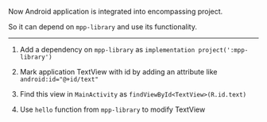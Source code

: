Now Android application is integrated into encompassing project. 

So it can depend on `mpp-library` and use its functionality.

---

1. Add a dependency on `mpp-library` as `implementation project(':mpp-library')`

2. Mark application TextView with id by adding an attribute like `android:id="@+id/text"`

3. Find this view in `MainActivity` as `findViewById<TextView>(R.id.text)`

4. Use `hello` function from `mpp-library` to modify TextView 